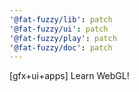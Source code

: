 ```yaml
---
'@fat-fuzzy/lib': patch
'@fat-fuzzy/ui': patch
'@fat-fuzzy/play': patch
'@fat-fuzzy/doc': patch
---
```


[gfx+ui+apps] Learn WebGL!
